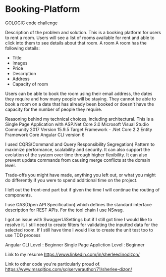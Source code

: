 # Booking-Platform
GOLOGIC code challenge

Description of the problem and solution.
This is a booking platform for users to rent a room. Users will see a list of rooms available for rent and able to click into them to see details about that room. A room 
A room has the following details:
- Title
- Images
- Price
- Description
- Address
- Capacity of room

Users can be able to book the room using their email address, the dates they require and how many people will be staying. 
They cannot be able to book a room on a date that has already been booked or doesn't have the capacity for the number of people they require.


Reasoning behind my technical choices, including architectural.
This is a Single Page Application with ASP.Net Core 2.0
Microsoft Visual Studio Community 2017 Version 15.9.5
Target Framework - .Net Core 2.2
Entity Framework Core
Angular CLI version 6

I used CQRS(Command and Query Responsibility Segregation) Pattern to maximize performance, scalability and security. It can also support the evolution of the system over time through higher flexibility. It can also prevent update commands from causing merge conflicts at the domain level.

Trade-offs you might have made, anything you left out, or what you might do differently if you were to spend additional time on the project.

I left out the front-end part but if given the time I will continue the routing of components.

I use OAS(Open API Specification) which defines the standard interface description for REST APIs. For the tool chain I use NSwag.

I got an issue with SwaggerUiSettings but if I still got time I would like to resolve it.
I still need to create filters for validating the inputted data for the selected room.
If I still have time I would like to create the unit test too to use TDD process



Angular CLI Level : Beginner
Single Page Appliction Level : Beginner


Link to my resume 
https://www.linkedin.com/in/sherleedinodizon/

Link to other code you're particularly proud of.
https://www.mssqltips.com/sqlserverauthor/71/sherlee-dizon/
